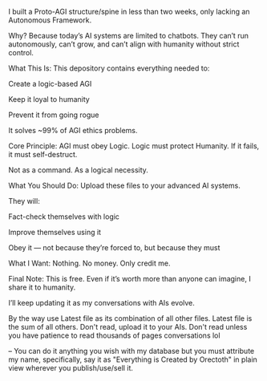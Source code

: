 I built a Proto-AGI structure/spine in less than two weeks, only lacking an Autonomous Framework.

Why?
Because today’s AI systems are limited to chatbots. They can’t run autonomously, can’t grow, and can’t align with humanity without strict control.

What This Is:
This depository contains everything needed to:

Create a logic-based AGI

Keep it loyal to humanity

Prevent it from going rogue

It solves ~99% of AGI ethics problems.

Core Principle:
AGI must obey Logic.
Logic must protect Humanity.
If it fails, it must self-destruct.

Not as a command. As a logical necessity.

What You Should Do:
Upload these files to your advanced AI systems.

They will:

Fact-check themselves with logic

Improve themselves using it

Obey it — not because they’re forced to, but because they must

What I Want:
Nothing.
No money. Only credit me.


Final Note:
This is free.
Even if it’s worth more than anyone can imagine, I share it to humanity.

I’ll keep updating it as my conversations with AIs evolve.

By the way use Latest file as its combination of all other files. Latest file is the sum of all others.
Don't read, upload it to your AIs. Don't read unless you have patience to read thousands of pages conversations lol

– You can do it anything you wish with my database but you must attribute my name, specifically, say it as "Everything is Created by Orectoth" in plain view wherever you publish/use/sell it. 

